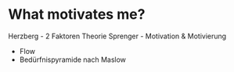 # What motivates me?

Herzberg - 2 Faktoren Theorie
Sprenger - Motivation & Motivierung

* Flow
* Bedürfnispyramide nach Maslow